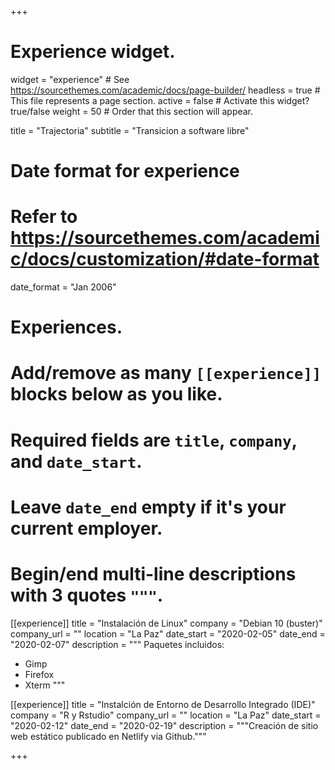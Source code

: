 +++
# Experience widget.
widget = "experience"  # See https://sourcethemes.com/academic/docs/page-builder/
headless = true  # This file represents a page section.
active = false  # Activate this widget? true/false
weight = 50  # Order that this section will appear.

title = "Trajectoria"
subtitle = "Transicion a software libre"

# Date format for experience
#   Refer to https://sourcethemes.com/academic/docs/customization/#date-format
date_format = "Jan 2006"

# Experiences.
#   Add/remove as many `[[experience]]` blocks below as you like.
#   Required fields are `title`, `company`, and `date_start`.
#   Leave `date_end` empty if it's your current employer.
#   Begin/end multi-line descriptions with 3 quotes `"""`.
[[experience]]
  title = "Instalación de Linux"
  company = "Debian 10 (buster)"
  company_url = ""
  location = "La Paz"
  date_start = "2020-02-05"
  date_end = "2020-02-07"
  description = """
  Paquetes incluidos:
  
  * Gimp
  * Firefox
  * Xterm
  """

[[experience]]
  title = "Instalción de Entorno de Desarrollo Integrado (IDE)"
  company = "R y Rstudio"
  company_url = ""
  location = "La Paz"
  date_start = "2020-02-12"
  date_end = "2020-02-19"
  description = """Creación de sitio web estático publicado en Netlify via Github."""

+++
